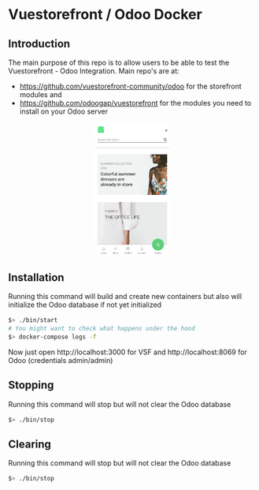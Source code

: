 # Vuestorefront / Odoo Docker

## Introduction

The main purpose of this repo is to allow users to be able to test the Vuestorefront - Odoo Integration.
Main repo's are at:

* https://github.com/vuestorefront-community/odoo for the storefront modules and 
* https://github.com/odoogap/vuestorefront for the modules you need to install on your Odoo server


<div align="center">
  <img src="vsf-odoo.png" alt="Vue Storefront" width="30%"/>
</div>


## Installation

Running this command will build and create new containers but also will initialize the Odoo database if not yet initialized

```bash
$> ./bin/start
# You might want to check what happens under the hood
$> docker-compose logs -f
```

Now just open http://localhost:3000 for VSF and http://localhost:8069 for Odoo (credentials admin/admin)


## Stopping

Running this command will stop but will not clear the Odoo database

```bash
$> ./bin/stop
```

## Clearing

Running this command will stop but will not clear the Odoo database

```bash
$> ./bin/stop
```

